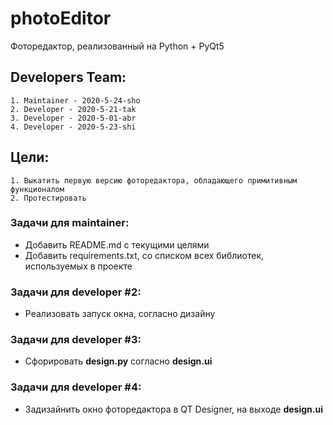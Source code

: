 # photoEditor

Фоторедактор, реализованный на Python + PyQt5

## Developers Team:
    1. Maintainer - 2020-5-24-sho
    2. Developer - 2020-5-21-tak
    3. Developer - 2020-5-01-abr
    4. Developer - 2020-5-23-shi

## Цели:
    1. Выкатить первую версию фоторедактора, обладающего примитивным функционалом
    2. Протестировать

### Задачи для maintainer:
* Добавить README.md с текущими целями
* Добавить requirements.txt, со списком всех библиотек, используемых в проекте

### Задачи для developer #2:
* Реализовать запуск окна, согласно дизайну 

### Задачи для developer #3:
* Сфорировать **design.py** согласно **design.ui**

### Задачи для developer #4:
* Задизайнить окно фоторедактора в QT Designer, на выходе **design.ui**
